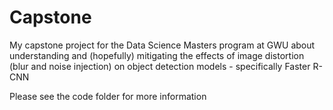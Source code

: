 # Capstone

My capstone project for the Data Science Masters program at GWU about understanding and (hopefully) mitigating the effects of image distortion (blur and noise injection) on object detection models - specifically Faster R-CNN

Please see the code folder for more information
